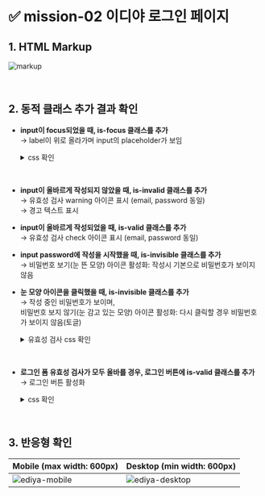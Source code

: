 # ✅ mission-02 이디야 로그인 페이지

## 1. HTML Markup
![markup](https://github.com/lanuioe/home-work/assets/148831765/650e4f94-79c8-4c7a-95c1-65b9bdc4510b)

<br />

## 2. 동적 클래스 추가 결과 확인

- <strong>input이 focus되었을 때, is-focus 클래스를 추가</strong><br />
→ label이 위로 올라가며 input의 placeholder가 보임

  <details>
  <summary>css 확인</summary>
  <div markdown="1">
  
    ```
    .login-container .is-focus {
      top: 0px;
      left: 0;
      font-size: 1.3rem;
      transition: all 0.3s;
    }
    ```
  
  </div>
  </details>

<br />

- <strong>input이 올바르게 작성되지 않았을 때, is-invalid 클래스를 추가</strong><br />
→ 유효성 검사 warning 아이콘 표시 (email, password 동일)<br />
→ 경고 텍스트 표시

- <strong>input이 올바르게 작성되었을 때, is-valid 클래스를 추가</strong><br />
→ 유효성 검사 check 아이콘 표시 (email, password 동일)

- <strong>input password에 작성을 시작했을 때, is-invisible 클래스를 추가</strong><br />
→ 비밀번호 보기(눈 뜬 모양) 아이콘 활성화: 작성시 기본으로 비밀번호가 보이지 않음

- <strong>눈 모양 아이콘을 클릭했을 때, is-invisible 클래스를 추가</strong><br />
→ 작성 중인 비밀번호가 보이며,<br />
비밀번호 보지 않기(눈 감고 있는 모양) 아이콘 활성화: 다시 클릭할 경우 비밀번호가 보이지 않음(토글)

  <details>
  <summary>유효성 검사 css 확인</summary>
  <div markdown="1">
  
  - 유효성 아이콘 공통 클래스 (위치 지정)
    ```
    .validation {
      display: inline-block;
      position: absolute;
      bottom: 5px;
      right: 8px;
      width: 16px;
      height: 16px;
      border: 0;
      background: transparent;
    }
    
    .is-valid ~ .validation.eye-icon,
    .is-invalid ~ .validation.eye-icon {
      right: 33px;
    }
    ```
  
  
  - 동적 클래스 추가에 따라 이미지 변경
    ```
    .is-valid ~ .validation.valid-icon {
      background: url("../images/icon-valid-check.svg") 0 0 / cover;
    }
    
    .is-visible ~ .validation.eye-icon {
      background: url("../images/icon-pwd-eye.svg") 16px 0 / cover;
    }
    
    .is-invisible ~ .validation.eye-icon {
      background: url("../images/icon-pwd-eye.svg") 0 0 / cover;
    }
    
    .is-invalid ~ .validation.valid-icon {
      background: url("../images/icon-valid-check.svg") 16px 0 / cover;
    }
    ```

  - is-invalid일 경우 제공되는 텍스트
    ```
    .warn-text {
      display: none;
      position: absolute;
      margin-left: 8px;
      top: 50px;
      font-size: 1.2rem;
    }
    
    .is-invalid ~ .warn-text {
      display: block;
    }
    ```

  </div>
  </details>

<br />

- <strong>로그인 폼 유효성 검사가 모두 올바를 경우, 로그인 버튼에 is-valid 클래스를 추가</strong><br />
→ 로그인 버튼 활성화
  
  <details>
  <summary>css 확인</summary>
  <div markdown="1">
  
    ```
    .sign-in-container.is-valid {
      color: var(--color-primary-blue);
    
      & .sign-in {
        opacity: 1;
      }
    }
    ```
  
  </div>
  </details>


<br />

## 3. 반응형 확인
|Mobile (max width: 600px)|Desktop (min width: 600px)|
|------|---|
|![ediya-mobile](https://github.com/lanuioe/home-work/assets/148831765/ce575601-40af-4124-973c-be521baaf111)|![ediya-desktop](https://github.com/lanuioe/home-work/assets/148831765/98eff127-30e9-4e83-99cb-a7dddbf37702)|
